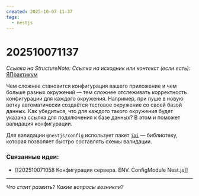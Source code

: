 ```yaml
---
created: 2025-10-07 11:37
tags:
  - nestjs
---
```

# 202510071137
*Ссылка на StructureNote:*
*Ссылка на исходник или контекст (если есть):* [ЯПрактикум](https://practicum.yandex.ru/trainer/backend-nodejs/lesson/64506ddc-7e9d-440a-acf6-bda3f77dd69f/)



Чем сложнее становится конфигурация вашего приложение и чем больше разных окружений — тем сложнее отслеживать корректность конфигурации для каждого окружения. Например, при пуше в новую ветку автоматически создаётся тестовое окружение со своей базой данных. Как убедиться, что для каждого такого окружения будет указана ссылка для подключения к базе данных? В этом и поможет валидация конфигурации.

Для валидации `@nestjs/config` использует пакет [`joi`](https://www.npmjs.com/package/joi) — библиотеку, которая позволяет быстро составлять схемы валидации.
### Связанные идеи:
* [[202510071058 Конфигурация сервера. ENV. ConfigModule Nest.js]]
---

*Что стоит развить? Какие вопросы возникли?*